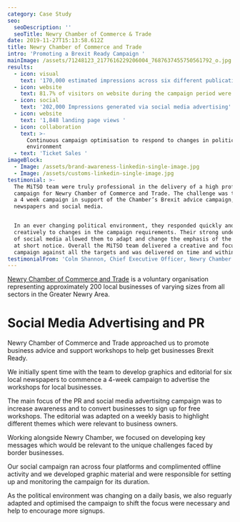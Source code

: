 ```yaml
---
category: Case Study
seo:
  seoDescription: ''
  seoTitle: Newry Chamber of Commerce & Trade
date: 2019-11-27T15:13:58.612Z
title: Newry Chamber of Commerce and Trade
intro: 'Promoting a Brexit Ready Campaign '
mainImage: /assets/71248123_2177616229206004_7687637455750561792_o.jpg
results:
  - icon: visual
    text: '170,000 estimated impressions across six different publications'
  - icon: website
    text: 81.7% of visitors on website during the campaign period were new
  - icon: social
    text: '202,000 Impressions generated via social media advertising'
  - icon: website
    text: '1,848 landing page views '
  - icon: collaboration
    text: >-
      Continuous campaign optimisation to respond to changes in political
      environment 
  - text: 'Ticket Sales '
imageBlock:
  - Image: /assets/brand-awareness-linkedin-single-image.jpg
  - Image: /assets/customs-linkedin-single-image.jpg
testimonial: >-
  The MiTSO team were truly professional in the delivery of a high profile
  campaign for Newry Chamber of Commerce and Trade. The challenge was to deliver
  a 4 week campaign in support of the Chamber’s Brexit advice campaign, across
  newspapers and social media. 


  In an ever changing political environment, they responded quickly and
  creatively to changes in the campaign requirements. Their strong understanding
  of social media allowed them to adapt and change the emphasis of the campaign
  at short notice. Overall the MiTSO team delivered a creative and focused
  campaign against all the targets and was delivered on time and within budget.
testimonialFrom: 'Colm Shannon, Chief Executive Officer, Newry Chamber of Commerce & Trade.'
---
```

[Newry Chamber of Commerce and Trade](https://newrychamber.com) is a voluntary organisation representing approximately 200 local businesses of varying sizes from all sectors in the Greater Newry Area. 

# Social Media Advertising and PR

Newry Chamber of Commerce and Trade approached us to promote business advice and support workshops to help get businesses Brexit Ready.

We initially spent time with the team to develop graphics and editorial for six local newspapers to commence a 4-week campaign to advertise the workshops for local businesses. 

The main focus of the PR and social media advertisitng campaign was to increase awareness and to convert businesses to sign up for free workshops. The editorial was adapted on a weekly basis to highlight different themes which were relevant to business owners. 

Working alongside Newry Chamber, we focused on developing key messages which would be relevant to the unique challenges faced by border businesses. 

Our social campaign ran across four platforms and complimented offline activity and we developed graphic material and were responsible for setting up and monitoring the campaign for its duration. 

As the political environment was changing on a daily basis, we also reguarly adapted and optimised the campaign to shift the focus were necessary and help to encourage more signups.
